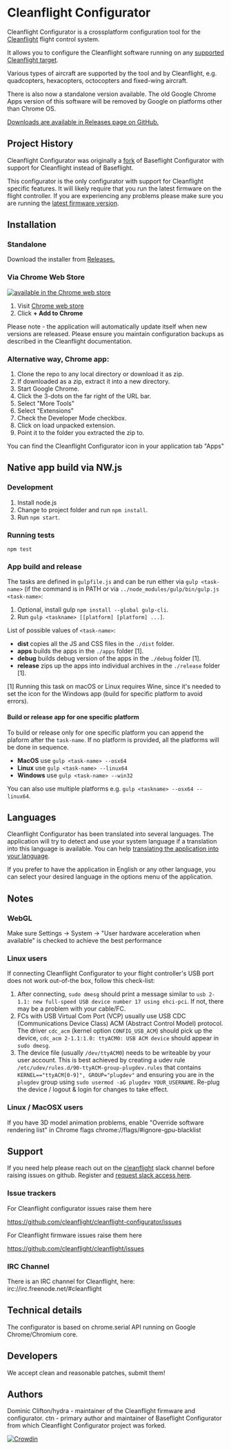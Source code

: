 # Cleanflight Configurator

Cleanflight Configurator is a crossplatform configuration tool for the [Cleanflight](http://cleanflight.com/) flight control system.

It allows you to configure the Cleanflight software running on any [supported Cleanflight target](https://github.com/cleanflight/cleanflight/blob/master/docs/Boards.md).

Various types of aircraft are supported by the tool and by Cleanflight, e.g. quadcopters, hexacopters, octocopters and fixed-wing aircraft.

There is also now a standalone version available.  The old Google Chrome Apps version of this software will be removed by Google on platforms other than Chrome OS. 

[Downloads are available in Releases page on GitHub.](https://github.com/cleanflight/cleanflight-configurator/releases)

## Project History

Cleanflight Configurator was originally a [fork](#credits) of Baseflight Configurator with support for Cleanflight instead of Baseflight.

This configurator is the only configurator with support for Cleanflight specific features. It will likely require that you run the latest firmware on the flight controller.
If you are experiencing any problems please make sure you are running the [latest firmware version](https://github.com/cleanflight/cleanflight/releases/latest).

## Installation

### Standalone

Download the installer from [Releases.](https://github.com/cleanflight/cleanflight-configurator/releases)

### Via Chrome Web Store

[![available in the Chrome web store](https://developer.chrome.com/webstore/images/ChromeWebStore_Badge_v2_206x58.png)](https://chrome.google.com/webstore/detail/cleanflight-configurator/enacoimjcgeinfnnnpajinjgmkahmfgb)

1. Visit [Chrome web store](https://chrome.google.com/webstore/detail/cleanflight-configurator/enacoimjcgeinfnnnpajinjgmkahmfgb)
2. Click **+ Add to Chrome**

Please note - the application will automatically update itself when new versions are released.  Please ensure you maintain configuration backups as described in the Cleanflight documentation.

### Alternative way, Chrome app:

1. Clone the repo to any local directory or download it as zip.
2. If downloaded as a zip, extract it into a new directory.
3. Start Google Chrome.
4. Click the 3-dots on the far right of the URL bar.
5. Select "More Tools"
6. Select "Extensions"
7. Check the Developer Mode checkbox.
8. Click on load unpacked extension.
9. Point it to the folder you extracted the zip to.

You can find the Cleanflight Configurator icon in your application tab "Apps"

## Native app build via NW.js

### Development

1. Install node.js
2. Change to project folder and run `npm install`.
3. Run `npm start`.

### Running tests

`npm test`

### App build and release

The tasks are defined in `gulpfile.js` and can be run either via `gulp <task-name>` (if the command is in PATH or via `../node_modules/gulp/bin/gulp.js <task-name>`:

1. Optional, install gulp `npm install --global gulp-cli`.
2. Run `gulp <taskname> [[platform] [platform] ...]`.

List of possible values of `<task-name>`:
* **dist** copies all the JS and CSS files in the `./dist` folder.
* **apps** builds the apps in the `./apps` folder [1].
* **debug** builds debug version of the apps in the `./debug` folder [1].
* **release** zips up the apps into individual archives in the `./release` folder [1]. 

[1] Running this task on macOS or Linux requires Wine, since it's needed to set the icon for the Windows app (build for specific platform to avoid errors).

#### Build or release app for one specific platform
To build or release only for one specific platform you can append the plaform after the `task-name`.
If no platform is provided, all the platforms will be done in sequence.

* **MacOS** use `gulp <task-name> --osx64`
* **Linux** use `gulp <task-name> --linux64`
* **Windows** use `gulp <task-name> --win32`

You can also use multiple platforms e.g. `gulp <taskname> --osx64 --linux64`.

## Languages

Cleanflight Configurator has been translated into several languages. The application will try to detect and use your system language if a translation into this language is available. You can help [translating the application into your language](https://crowdin.com/project/cleanflight-configurator).

If you prefer to have the application in English or any other language, you can select your desired language in the options menu of the application.

## Notes

### WebGL

Make sure Settings -> System -> "User hardware acceleration when available" is checked to achieve the best performance

### Linux users

If connecting Cleanflight Configurator to your flight controller's USB port does not work out-of-the box, follow this check-list:

1. After connecting, `sudo dmesg` should print a message similar to `usb 2-1.1: new full-speed USB device number 17 using ehci-pci`. If not, there may be a problem with your cable/FC.
2. FCs with USB Virtual Com Port (VCP) usually use USB CDC (Communications Device Class) ACM (Abstract Control Model) protocol. The driver `cdc_acm` (kernel option `CONFIG_USB_ACM`) should pick up the device, `cdc_acm 2-1.1:1.0: ttyACM0: USB ACM device` should appear in `sudo dmesg`.
3. The device file (usually `/dev/ttyACM0`) needs to be writeable by your user account. This is best achieved by creating a udev rule `/etc/udev/rules.d/90-ttyACM-group-plugdev.rules` that contains `KERNEL=="ttyACM[0-9]", GROUP="plugdev"` and ensuring you are in the `plugdev` group using `sudo usermod -aG plugdev YOUR_USERNAME`. Re-plug the device / logout & login for changes to take effect.

### Linux / MacOSX users

If you have 3D model animation problems, enable "Override software rendering list" in Chrome flags chrome://flags/#ignore-gpu-blacklist

## Support

If you need help please reach out on the [cleanflight](https://cleanflight.slack.com/) slack channel before raising issues on github. Register and [request slack access here](http://cleanflight.com/slack).

### Issue trackers

For Cleanflight configurator issues raise them here

https://github.com/cleanflight/cleanflight-configurator/issues

For Cleanflight firmware issues raise them here

https://github.com/cleanflight/cleanflight/issues

### IRC Channel

There is an IRC channel for Cleanflight, here: irc://irc.freenode.net/#cleanflight

## Technical details

The configurator is based on chrome.serial API running on Google Chrome/Chromium core.

## Developers

We accept clean and reasonable patches, submit them!

## Authors

Dominic Clifton/hydra - maintainer of the Cleanflight firmware and configurator. 
ctn - primary author and maintainer of Baseflight Configurator from which Cleanflight Configurator project was forked.


[![Crowdin](https://d322cqt584bo4o.cloudfront.net/cleanflight-configurator/localized.svg)](https://crowdin.com/project/cleanflight-configurator)
